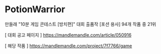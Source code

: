 # PotionWarrior
만들래 "10분 게임 콘테스트 [방치편]" 대회 출품작 [포션 용사]
94개 작품 중 21위

[ 대회 공고 페이지 ]
https://mandlemandle.com/article/050916

[ 해당 작품 ]
https://mandlemandle.com/project/7f7766/game
